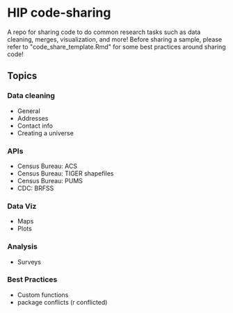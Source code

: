 # HIP code-sharing
A repo for sharing code to do common research tasks such as data cleaning, merges, visualization, and more! Before sharing a sample, please refer to "code_share_template.Rmd" for some best practices around sharing code!



## Topics

### Data cleaning
- General
- Addresses
- Contact info
- Creating a universe

### APIs
- Census Bureau: ACS
- Census Bureau: TIGER shapefiles
- Census Bureau: PUMS
- CDC: BRFSS

### Data Viz 
- Maps
- Plots

### Analysis
- Surveys

### Best Practices
- Custom functions
- package conflicts (r conflicted)
